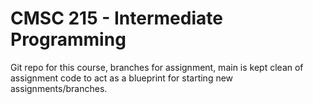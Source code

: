 # CMSC 215 - Intermediate Programming

Git repo for this course, branches for assignment, main is kept clean of assignment code
to act as a blueprint for starting new assignments/branches.
